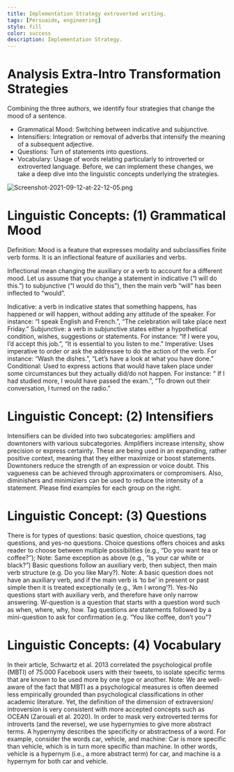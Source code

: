 ```yaml
---
title: Implementation Strategy extroverted writing.
tags: [Persuaide, engineering]
style: fill
color: success
description: Implementation Strategy.
---
```


# Analysis Extra-Intro Transformation Strategies

Combining the three authors, we identify four strategies that change the mood of a sentence.

- Grammatical Mood: Switching between indicative and subjunctive. 
- Intensifiers: Integration or removal of adverbs that intensify the meaning of a subsequent adjective. 
- Questions: Turn of statements into questions.
- Vocabulary: Usage of words relating particularly to introverted or extroverted language.
Before, we can implement these changes, we take a deep dive into the linguistic concepts underlying the strategies.

![Screenshot-2021-09-12-at-22-12-05.png](https://postimg.cc/1g7H542s)

# Linguistic Concepts: (1) Grammatical Mood

Definition: Mood is a feature that expresses modality and subclassifies finite verb forms. It is an inflectional feature of auxiliaries and verbs.

Inflectional mean changing the auxiliary or a verb to account for a different mood. Let us assume that you change a statement in indicative (“I will do this.”) to subjunctive (“I would do this”), then the main verb “will” has been inflected to “would”.

Indicative: a verb in indicative states that something happens, has happened or will happen, without adding any attitude of the speaker. For instance: “I speak English and French.”, “The celebration will take place next Friday.”
Subjunctive: a verb in subjunctive states either a hypothetical condition, wishes, suggestions or statements. For instance: “If I were you, I’d accept this job.”, “It is essential to you listen to me.”
Imperative: Uses imperative to order or ask the addressee to do the action of the verb. For instance: “Wash the dishes.”, “Let’s have a look at what you have done.”
Conditional: Used to express actions that would have taken place under some circumstances but they actually did/do not happen. For instance: “ If I had studied more, I would have passed the exam.”, “To drown out their conversation, I turned on the radio.”

# Linguistic Concept: (2) Intensifiers

Intensifiers can be divided into two subcategories: amplifiers and downtoners with various subcategories.
Amplifiers increase intensity, show precision or express certainty. These are being used in an expanding, rather positive context, meaning that they either maximize or boost statements. 
Downtoners reduce the strength of an expression or voice doubt. This vagueness can be achieved through approximaters or compromisers. Also, diminishers and minimiziers can be used to reduce the intensity of a statement. 
Please find examples for each group on the right.

# Linguistic Concept: (3) Questions

There is for types of questions: basic question, choice questions, tag questions, and yes-no questions. 
Choice questions offers choices and asks reader to choose between multiple possibilities (e.g., “Do you want tea or coffee?”); Note: Same exception as above (e.g., “Is your car white or black?”)
Basic questions follow an auxiliary verb, then subject, then main verb structure (e.g. Do you like Mary?). Note: A basic question does not have an auxiliary verb, and if the main verb is ‘to be’ in present or past simple then it is treated exceptionally (e.g., ‘Am I wrong’?).
Yes-No questions start with auxiliary verb, and therefore have only narrow answering.
W-question is a question that starts with a question word such as when, where, why, how.
Tag questions are statements followed by a mini-question to ask for confirmation (e.g. “You like coffee, don’t you”?

# Linguistic Concepts: (4) Vocabulary

In their article, Schwartz et al. 2013 correlated the psychological profile (MBTI) of 75.000 Facebook users with their tweets, to isolate specific terms that are known to be used more by one type or another.
Note: We are well-aware of the fact that MBTI as a psychological measures is often deemed less empirically grounded than psychological classifications in other academic literature. Yet, the definition of the dimension of extraversion/ introversion is very consistent with more accepted concepts such as OCEAN (Zarouali et al. 2020).
In order to mask very extroverted terms for introverts (and the reverse), we use hypernymies to give more abstract terms. A hypernymy describes the specificity or abstractness of a word. For example, consider the words car, vehicle, and machine: Car is more specific than vehicle, which is in turn more specific than machine. In other words, vehicle is a hypernym (i.e., a more abstract term) for car, and machine is a hypernym for both car and vehicle.

